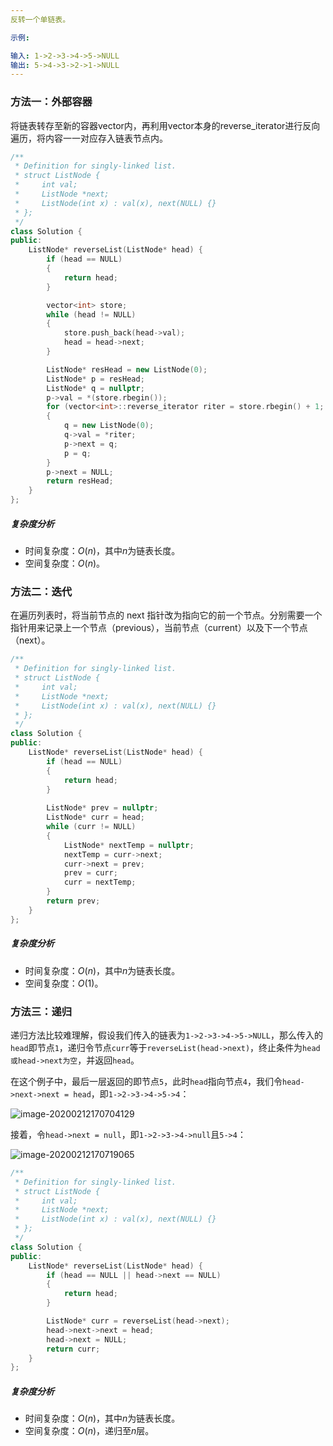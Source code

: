 ```yaml
---
反转一个单链表。

示例:

输入: 1->2->3->4->5->NULL
输出: 5->4->3->2->1->NULL
---
```


### 方法一：外部容器

将链表转存至新的容器vector内，再利用vector本身的reverse_iterator进行反向遍历，将内容一一对应存入链表节点内。

```c++
/**
 * Definition for singly-linked list.
 * struct ListNode {
 *     int val;
 *     ListNode *next;
 *     ListNode(int x) : val(x), next(NULL) {}
 * };
 */
class Solution {
public:
    ListNode* reverseList(ListNode* head) {
        if (head == NULL)
        {
            return head;
        }

        vector<int> store;
        while (head != NULL)
        {
            store.push_back(head->val);
            head = head->next;
        }

        ListNode* resHead = new ListNode(0);
        ListNode* p = resHead;
        ListNode* q = nullptr;
        p->val = *(store.rbegin());
        for (vector<int>::reverse_iterator riter = store.rbegin() + 1; riter != store.rend(); riter++)
        {
            q = new ListNode(0);
            q->val = *riter;
            p->next = q;
            p = q;
        }
        p->next = NULL;
        return resHead;
    }
};
```

##### 复杂度分析

- 时间复杂度：*O*(*n*)，其中*n*为链表长度。
- 空间复杂度：*O*(*n*)。



### 方法二：迭代

在遍历列表时，将当前节点的 next 指针改为指向它的前一个节点。分别需要一个指针用来记录上一个节点（previous），当前节点（current）以及下一个节点（next）。

```c++
/**
 * Definition for singly-linked list.
 * struct ListNode {
 *     int val;
 *     ListNode *next;
 *     ListNode(int x) : val(x), next(NULL) {}
 * };
 */
class Solution {
public:
    ListNode* reverseList(ListNode* head) {
        if (head == NULL)
        {
            return head;
        }
        
        ListNode* prev = nullptr;
        ListNode* curr = head;
        while (curr != NULL)
        {
            ListNode* nextTemp = nullptr;
            nextTemp = curr->next;
            curr->next = prev;
            prev = curr;
            curr = nextTemp;
        }
        return prev;
    }
};
```

##### 复杂度分析

- 时间复杂度：*O*(*n*)，其中*n*为链表长度。
- 空间复杂度：*O*(1)。



### 方法三：递归

递归方法比较难理解，假设我们传入的链表为``1->2->3->4->5->NULL``，那么传入的``head``即节点``1``，递归令节点``curr``等于``reverseList(head->next)``，终止条件为``head或head->next为空``，并返回``head``。

在这个例子中，最后一层返回的即节点``5``，此时``head``指向节点``4``，我们令``head->next->next = head``，即``1->2->3->4->5->4``：

![image-20200212170704129](C:\Users\Teamo\Desktop\Leetcode\image-20200212170704129.png)

接着，令``head->next = null``，即``1->2->3->4->null``且``5->4``：

![image-20200212170719065](C:\Users\Teamo\Desktop\Leetcode\image-20200212170719065.png)

```c++
/**
 * Definition for singly-linked list.
 * struct ListNode {
 *     int val;
 *     ListNode *next;
 *     ListNode(int x) : val(x), next(NULL) {}
 * };
 */
class Solution {
public:
    ListNode* reverseList(ListNode* head) {
        if (head == NULL || head->next == NULL)
        {
            return head;
        }

        ListNode* curr = reverseList(head->next);
        head->next->next = head;
        head->next = NULL;
        return curr;
    }
};
```

##### 复杂度分析

- 时间复杂度：*O*(*n*)，其中*n*为链表长度。
- 空间复杂度：*O*(*n*)，递归至*n*层。